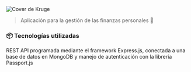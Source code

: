 <img src="https://i.postimg.cc/T3Ps1WwN/Kruge-Cover.png" alt="Cover de Kruge" />

> Aplicación para la gestión de las finanzas personales 💸

<h3> 📦 Tecnologías utilizadas </h3>
<p> REST API programada mediante el framework Express.js, conectada a una base de datos en MongoDB y manejo de autenticación con la librería Passport.js </p>
